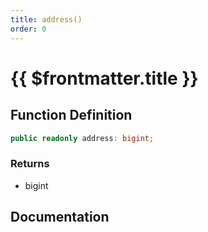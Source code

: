 ```yaml
---
title: address()
order: 0
---
```


# {{ $frontmatter.title }}

## Function Definition

```ts
public readonly address: bigint;
```

### Returns

* bigint

## Documentation

<!--@include: ./parts/address.md-->
